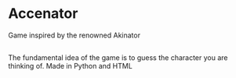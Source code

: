 # Accenator

Game inspired by the renowned Akinator

##

The fundamental idea of the game is to guess the character you are thinking of.
Made in Python and HTML
